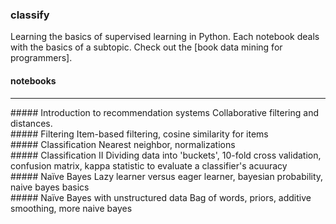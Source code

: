 ### classify
Learning the basics of supervised learning in Python. Each notebook deals with
the basics of a subtopic. Check out the [book data mining for programmers].

#### notebooks
<hr>
##### Introduction to recommendation systems
Collaborative filtering and distances.
<br>
##### Filtering
Item-based filtering, cosine similarity for items
<br>
##### Classification
Nearest neighbor, normalizations
<br>
##### Classification II
Dividing data into 'buckets', 10-fold cross validation, confusion matrix, kappa statistic to evaluate a classifier's acuuracy 
<br>
##### Naïve Bayes
Lazy learner versus eager learner, bayesian probability, naive bayes basics
<br>
##### Naïve Bayes with unstructured data
Bag of words, priors, additive smoothing, more naive bayes
<br>

[View all notebooks]:http://nbviewer.ipython.org/github/harshays/dataMiningForProgrammers/tree/master/
